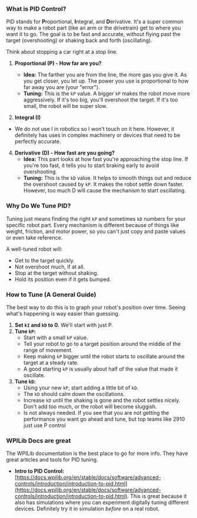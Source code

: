 ### What is PID Control?

PID stands for **P**roportional, **I**ntegral, and **D**erivative. It's a super common way to make a robot part (like an arm or the drivetrain) get to where you want it to go. The goal is to be fast and accurate, without flying past the target (overshooting) or shaking back and forth (oscillating).

Think about stopping a car right at a stop line.

1.  **Proportional (P) - How far are you?**
    *   **Idea:** The farther you are from the line, the more gas you give it. As you get closer, you let up. The power you use is proportional to how far away you are (your "error").
    *   **Tuning:** This is the `kP` value. A bigger `kP` makes the robot move more aggressively. If it's too big, you'll overshoot the target. If it's too small, the robot will be super slow.

2.  **Integral (I)**
  * We do not use I in robotics so I won't touch on it here. However, it definitely has uses in complex machinery or devices that need to be perfectly accurate.

4.  **Derivative (D) - How fast are you going?**
    *   **Idea:** This part looks at how fast you're approaching the stop line. If you're too fast, it tells you to start braking early to avoid overshooting.
    *   **Tuning:** This is the `kD` value. It helps to smooth things out and reduce the overshoot caused by `kP`. It makes the robot settle down faster. However, too much D will cause the mechanism to start oscillating.

### Why Do We Tune PID?

Tuning just means finding the right `kP` and sometimes `kD` numbers for your specific robot part. Every mechanism is different because of things like weight, friction, and motor power, so you can't just copy and paste values or even take reference.

A well-tuned robot will:
*   Get to the target quickly.
*   Not overshoot much, if at all.
*   Stop at the target without shaking.
*   Hold its position even if it gets bumped.

### How to Tune (A General Guide)

The best way to do this is to graph your robot's position over time. Seeing what's happening is way easier than guessing.

1.  **Set `kI` and `kD` to 0.** We'll start with just P.
2.  **Tune `kP`:**
    *   Start with a small `kP` value.
    *   Tell your robot to go to a target position around the middle of the range of movement.
    *   Keep making `kP` bigger until the robot starts to oscillate around the target at a steady rate.
    *   A good starting `kP` is usually about half of the value that made it oscillate.
3.  **Tune `kD`:**
    *   Using your new `kP`, start adding a little bit of `kD`.
    *   The `kD` should calm down the oscillations.
    *   Increase `kD` until the shaking is gone and the robot settles nicely. Don't add too much, or the robot will become sluggish.
    *   Is not always needed. If you see that you are not getting the performance you want go ahead and tune, but top teams like 2910 just use P control

### WPILib Docs are great

The WPILib documentation is the best place to go for more info. They have great articles and tools for PID tuning.

*   **Intro to PID Control:** [https://docs.wpilib.org/en/stable/docs/software/advanced-controls/introduction/introduction-to-pid.html](https://docs.wpilib.org/en/stable/docs/software/advanced-controls/introduction/introduction-to-pid.html). This is great because it also has simulations where you can experiment digitally tuning different devices. Definitely try it in simulation *before* on a real robot.

